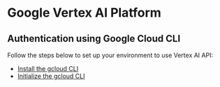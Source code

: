 # Google Vertex AI Platform

## Authentication using Google Cloud CLI
Follow the steps below to set up your environment to use Vertex AI API:
- [Install the gcloud CLI](https://cloud.google.com/sdk/docs/install)
- [Initialize the gcloud CLI](https://cloud.google.com/sdk/docs/initializing)